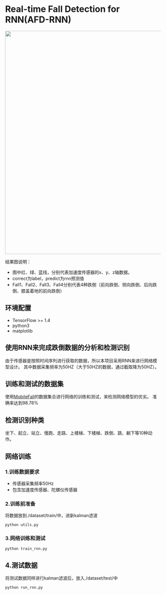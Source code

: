 # Real-time Fall Detection for RNN(AFD-RNN)

<p align="left">
<img src="https://github.com/chizhanyuefeng/Fall_Detection_for_RNN/blob/master/result/rnn.gif", width="720">
</p>

结果图说明：

- 图中红、绿、蓝线，分别代表加速度传感器的x、y、z轴数据。
- correct为label，predict为rnn预测值
- Fall1、Fall2、Fall3、Fall4分别代表4种跌倒（前向跌倒、侧向跌倒、后向跌倒、膝盖着地的前向跌倒）


## 环境配置
- TensorFlow >= 1.4
- python3
- matplotlib

## 使用RNN来完成跌倒数据的分析和检测识别
由于传感器是按照时间序列进行获取的数据，所以本项目采用RNN来进行网络模型设计。
其中数据采集频率为50HZ（大于50HZ的数据，通过截取降为50HZ）。

## 训练和测试的数据集

使用[MobileFall](http://www.bmi.teicrete.gr/index.php/research/mobiact)的数据集合进行网络的训练和测试，来检测网络模型的优劣。
准确率达到98.78%

## 检测识别种类
坐下、起立、站立、慢跑、走路、上楼梯、下楼梯、跌倒、跳、躺下等10种动作。

## 网络训练

### 1.训练数据要求
- 传感器采集频率50Hz
- 包含加速度传感器、陀螺仪传感器

### 2.训练前准备
将数据放到./dataset/train/中，进新kalman滤波


    python utils.py

### 3.网络训练和测试
    
    python train_rnn.py
    
## 4.测试数据
将测试数据同样进行kalman滤波后，放入./dataset/test/中


    python run_rnn.py